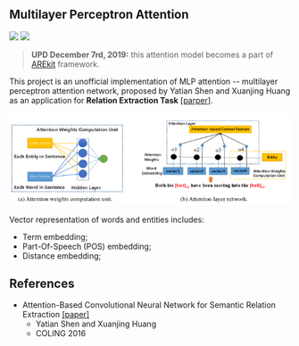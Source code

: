 ## Multilayer Perceptron Attention
![](https://img.shields.io/badge/Python-3.6-brightgreen.svg)
![](https://img.shields.io/badge/TensorFlow-1.14.0-yellowgreen.svg)

> **UPD December 7rd, 2019:** this attention model becomes a part of 
[AREkit](https://github.com/nicolay-r/AREkit) framework.


This project is an unofficial implementation of MLP attention -- multilayer perceptron 
attention network, proposed by Yatian Shen and Xuanjing Huang 
as an application for **Relation Extraction Task**
[[parper](https://www.aclweb.org/anthology/C16-1238)].

![alt text](images/attention.png)

Vector representation of words and entities includes:
* Term embedding;
* Part-Of-Speech (POS) embedding;
* Distance embedding;

## References
* Attention-Based Convolutional Neural Network for Semantic Relation Extraction [[paper]](http://www.aclweb.org/anthology/C16-1238)
	* Yatian Shen and Xuanjing Huang
	* COLING 2016
